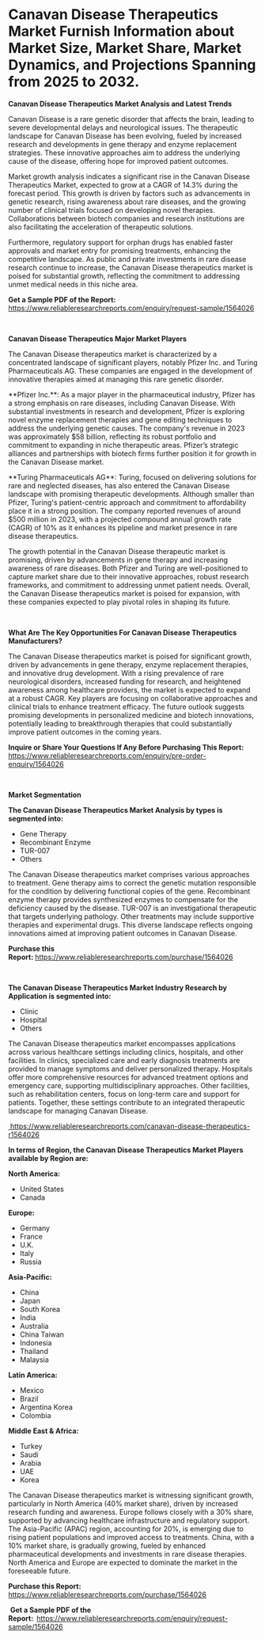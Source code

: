 <p><h1>Canavan Disease Therapeutics Market Furnish Information about Market Size, Market Share, Market Dynamics, and Projections Spanning from 2025 to 2032.</h1></p><p><strong>Canavan Disease Therapeutics Market Analysis and Latest Trends</strong></p>
<p><p>Canavan Disease is a rare genetic disorder that affects the brain, leading to severe developmental delays and neurological issues. The therapeutic landscape for Canavan Disease has been evolving, fueled by increased research and developments in gene therapy and enzyme replacement strategies. These innovative approaches aim to address the underlying cause of the disease, offering hope for improved patient outcomes.</p><p>Market growth analysis indicates a significant rise in the Canavan Disease Therapeutics Market, expected to grow at a CAGR of 14.3% during the forecast period. This growth is driven by factors such as advancements in genetic research, rising awareness about rare diseases, and the growing number of clinical trials focused on developing novel therapies. Collaborations between biotech companies and research institutions are also facilitating the acceleration of therapeutic solutions.</p><p>Furthermore, regulatory support for orphan drugs has enabled faster approvals and market entry for promising treatments, enhancing the competitive landscape. As public and private investments in rare disease research continue to increase, the Canavan Disease therapeutics market is poised for substantial growth, reflecting the commitment to addressing unmet medical needs in this niche area.</p></p>
<p><strong>Get a Sample PDF of the Report:&nbsp;</strong> <a href="https://www.reliableresearchreports.com/enquiry/request-sample/1564026?utm_campaign=3527&utm_medium=2&utm_source=Github&utm_content=ia&utm_term=19042025&utm_id=canavan-disease-therapeutics">https://www.reliableresearchreports.com/enquiry/request-sample/1564026</a></p>
<p>&nbsp;</p>
<p><strong>Canavan Disease Therapeutics Major Market Players</strong></p>
<p><p>The Canavan Disease therapeutics market is characterized by a concentrated landscape of significant players, notably Pfizer Inc. and Turing Pharmaceuticals AG. These companies are engaged in the development of innovative therapies aimed at managing this rare genetic disorder.</p><p>**Pfizer Inc.**: As a major player in the pharmaceutical industry, Pfizer has a strong emphasis on rare diseases, including Canavan Disease. With substantial investments in research and development, Pfizer is exploring novel enzyme replacement therapies and gene editing techniques to address the underlying genetic causes. The company's revenue in 2023 was approximately $58 billion, reflecting its robust portfolio and commitment to expanding in niche therapeutic areas. Pfizer’s strategic alliances and partnerships with biotech firms further position it for growth in the Canavan Disease market.</p><p>**Turing Pharmaceuticals AG**: Turing, focused on delivering solutions for rare and neglected diseases, has also entered the Canavan Disease landscape with promising therapeutic developments. Although smaller than Pfizer, Turing's patient-centric approach and commitment to affordability place it in a strong position. The company reported revenues of around $500 million in 2023, with a projected compound annual growth rate (CAGR) of 10% as it enhances its pipeline and market presence in rare disease therapeutics.</p><p>The growth potential in the Canavan Disease therapeutic market is promising, driven by advancements in gene therapy and increasing awareness of rare diseases. Both Pfizer and Turing are well-positioned to capture market share due to their innovative approaches, robust research frameworks, and commitment to addressing unmet patient needs. Overall, the Canavan Disease therapeutics market is poised for expansion, with these companies expected to play pivotal roles in shaping its future.</p></p>
<p>&nbsp;</p>
<p><strong>What Are The Key Opportunities For Canavan Disease Therapeutics Manufacturers?</strong></p>
<p><p>The Canavan Disease therapeutics market is poised for significant growth, driven by advancements in gene therapy, enzyme replacement therapies, and innovative drug development. With a rising prevalence of rare neurological disorders, increased funding for research, and heightened awareness among healthcare providers, the market is expected to expand at a robust CAGR. Key players are focusing on collaborative approaches and clinical trials to enhance treatment efficacy. The future outlook suggests promising developments in personalized medicine and biotech innovations, potentially leading to breakthrough therapies that could substantially improve patient outcomes in the coming years.</p></p>
<p><strong>Inquire or Share Your Questions If Any Before Purchasing This Report:</strong> <a href="https://www.reliableresearchreports.com/enquiry/pre-order-enquiry/1564026?utm_campaign=3527&utm_medium=2&utm_source=Github&utm_content=ia&utm_term=19042025&utm_id=canavan-disease-therapeutics">https://www.reliableresearchreports.com/enquiry/pre-order-enquiry/1564026</a></p>
<p>&nbsp;</p>
<p><strong>Market Segmentation</strong></p>
<p><strong>The Canavan Disease Therapeutics Market Analysis by types is segmented into:</strong></p>
<p><ul><li>Gene Therapy</li><li>Recombinant Enzyme</li><li>TUR-007</li><li>Others</li></ul></p>
<p><p>The Canavan Disease therapeutics market comprises various approaches to treatment. Gene therapy aims to correct the genetic mutation responsible for the condition by delivering functional copies of the gene. Recombinant enzyme therapy provides synthesized enzymes to compensate for the deficiency caused by the disease. TUR-007 is an investigational therapeutic that targets underlying pathology. Other treatments may include supportive therapies and experimental drugs. This diverse landscape reflects ongoing innovations aimed at improving patient outcomes in Canavan Disease.</p></p>
<p><strong>Purchase this Report:&nbsp;</strong><a href="https://www.reliableresearchreports.com/purchase/1564026?utm_campaign=3527&utm_medium=2&utm_source=Github&utm_content=ia&utm_term=19042025&utm_id=canavan-disease-therapeutics">https://www.reliableresearchreports.com/purchase/1564026</a></p>
<p>&nbsp;</p>
<p><strong>The Canavan Disease Therapeutics Market Industry Research by Application is segmented into:</strong></p>
<p><ul><li>Clinic</li><li>Hospital</li><li>Others</li></ul></p>
<p><p>The Canavan Disease therapeutics market encompasses applications across various healthcare settings including clinics, hospitals, and other facilities. In clinics, specialized care and early diagnosis treatments are provided to manage symptoms and deliver personalized therapy. Hospitals offer more comprehensive resources for advanced treatment options and emergency care, supporting multidisciplinary approaches. Other facilities, such as rehabilitation centers, focus on long-term care and support for patients. Together, these settings contribute to an integrated therapeutic landscape for managing Canavan Disease.</p></p>
<p><a href="https://www.reliableresearchreports.com/canavan-disease-therapeutics-r1564026?utm_campaign=3527&utm_medium=2&utm_source=Github&utm_content=ia&utm_term=19042025&utm_id=canavan-disease-therapeutics">&nbsp;https://www.reliableresearchreports.com/canavan-disease-therapeutics-r1564026</a></p>
<p><strong>In terms of Region, the Canavan Disease Therapeutics Market Players available by Region are:</strong></p>
<p>
    <p> <strong> North America: </strong>
        <ul>
            <li>United States</li>
            <li>Canada</li>
        </ul>
        </p> 
    <p> <strong> Europe: </strong>
        <ul>
            <li>Germany</li>
            <li>France</li>
            <li>U.K.</li>
            <li>Italy</li>
            <li>Russia</li>
        </ul>
        </p> 
    <p> <strong> Asia-Pacific: </strong>
        <ul>
            <li>China</li>
            <li>Japan</li>
            <li>South Korea</li>
            <li>India</li>
            <li>Australia</li>
            <li>China Taiwan</li>
            <li>Indonesia</li>
            <li>Thailand</li>
            <li>Malaysia</li>
        </ul>
        </p> 
    <p> <strong> Latin America: </strong>
        <ul>
            <li>Mexico</li>
            <li>Brazil</li>
            <li>Argentina Korea</li>
            <li>Colombia</li>
        </ul>
        </p> 
    <p> <strong> Middle East & Africa: </strong>
        <ul>
            <li>Turkey</li>
            <li>Saudi</li>
            <li>Arabia</li>
            <li>UAE</li>
            <li>Korea</li>
        </ul>
    </p>
    </p>
<p><p>The Canavan Disease therapeutics market is witnessing significant growth, particularly in North America (40% market share), driven by increased research funding and awareness. Europe follows closely with a 30% share, supported by advancing healthcare infrastructure and regulatory support. The Asia-Pacific (APAC) region, accounting for 20%, is emerging due to rising patient populations and improved access to treatments. China, with a 10% market share, is gradually growing, fueled by enhanced pharmaceutical developments and investments in rare disease therapies. North America and Europe are expected to dominate the market in the foreseeable future.</p></p>
<p><strong>Purchase this Report: </strong><a href="https://www.reliableresearchreports.com/purchase/1564026?utm_campaign=3527&utm_medium=2&utm_source=Github&utm_content=ia&utm_term=19042025&utm_id=canavan-disease-therapeutics">https://www.reliableresearchreports.com/purchase/1564026</a></p>
<p>&nbsp;<strong>Get a Sample PDF of the Report:&nbsp;&nbsp;</strong><a href="https://www.reliableresearchreports.com/enquiry/request-sample/1564026?utm_campaign=3527&utm_medium=2&utm_source=Github&utm_content=ia&utm_term=19042025&utm_id=canavan-disease-therapeutics">https://www.reliableresearchreports.com/enquiry/request-sample/1564026</a></p>
<p><strong></strong></p>
<p><p></p><p></p><p></p></p>
